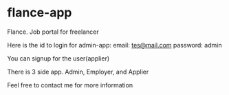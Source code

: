 # flance-app
Flance. Job portal for freelancer

Here is the id to login for admin-app:
email: tes@mail.com
password: admin

You can signup for the user(applier)


There is 3 side app. Admin, Employer, and Applier

Feel free to contact me for more information
